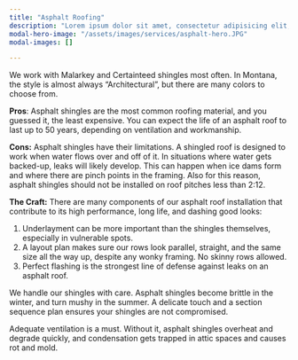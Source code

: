 ```yaml
---
title: "Asphalt Roofing"
description: "Lorem ipsum dolor sit amet, consectetur adipisicing elit, sed do eiusmod tempor incididunt ut labore et dolore magna aliqua. Ut enim ad minim veniam, quis nostrud exercitation ullamco laboris nisi ut aliquip ex ea commodo consequat. Duis aute irure dolor in reprehenderit in voluptate velit esse cillum dolore eu fugiat nulla pariatur. Excepteur sint occaecat cupidatat non proident, sunt in culpa qui officia deserunt mollit anim id est laborum."
modal-hero-image: "/assets/images/services/asphalt-hero.JPG"
modal-images: []

---
```

We work with Malarkey and Certainteed shingles most often.  In Montana, the style is almost always “Architectural”, but there are many colors to choose from.

**Pros**: Asphalt shingles are the most common roofing material, and you guessed it, the least expensive.  You can expect the life of an asphalt roof to last up to 50 years, depending on ventilation and workmanship.

**Cons:** Asphalt shingles have their limitations.  A shingled roof is designed to work when water flows over and off of it.  In situations where water gets backed-up, leaks will likely develop.  This can happen when ice dams form and where there are pinch points in the framing.  Also for this reason, asphalt shingles should not be installed on roof pitches less than 2:12.

**The Craft:** There are many components of our asphalt roof installation that contribute to its high performance, long life, and dashing good looks:

1. Underlayment can be more important than the shingles themselves, especially in vulnerable spots.
2. A layout plan makes sure our rows look parallel, straight, and the same size all the way up, despite any wonky framing.  No skinny rows allowed.
3. Perfect flashing is the strongest line of defense against leaks on an asphalt roof.

We handle our shingles with care.  Asphalt shingles become brittle in the winter, and turn mushy in the summer.  A delicate touch and a section sequence plan ensures your shingles are not compromised.

Adequate ventilation is a must.  Without it, asphalt shingles overheat and degrade quickly, and condensation gets trapped in attic spaces and causes rot and mold.
